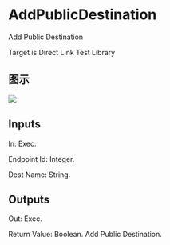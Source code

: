 # AddPublicDestination

Add Public Destination

Target is Direct Link Test Library

## 图示

![]($-20221218-18425516.png)

## Inputs

In: Exec.

Endpoint Id: Integer.

Dest Name: String.  

## Outputs

Out: Exec.

Return Value: Boolean. Add Public Destination.

